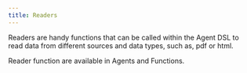 ```yaml
---
title: Readers
---
```


Readers are handy functions that can be called within the Agent DSL to read
data from different sources and data types, such as, pdf or html.

Reader function are available in Agents and Functions.
